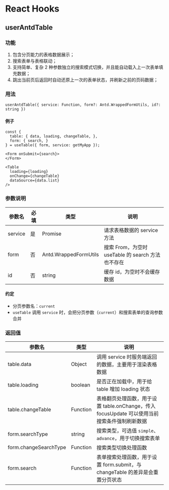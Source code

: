 # React Hooks

## userAntdTable

### 功能
1. 包含分页能力的表格数据展示；
2. 搜索表单与表格联动；
3. 支持简单、复杂 2 种参数独立的搜索模式切换，并且能自动载入上一次表单填充数据；
4. 跳出当前页后返回时自动还原上一次的表单状态，并刷新之前的页码数据；


### 用法

```
userAntdTable({ service: Function, form?: Antd.WrappedFormUtils, id?: string })
```


#### 例子
```
const {
  table: { data, loading, changeTable, },
  form: { search, }
} = useTable({ form, service: getMyApp });

<Form onSubmit={search}>
</Form>

<Table
  loading={loading}
  onChange={changeTable}
  dataSource={data.list}
/>

```

### 参数说明

| 参数名 | 必填 | 类型 | 说明 |
| --- | --- | --- | --- |
| service  | 是 | Promise | 请求表格数据的 service 方法 |
| form | 否 | Antd.WrappedFormUtils | 搜索 From，为空时 useTable 的 search 方法也不存在 |
| id | 否 | string | 缓存 id，为空时不会缓存数据 |


#### 约定

* 分页参数名：`current`
* `useTable` 调用 `service` 时，会把分页参数（`current`）和搜索表单的查询参数合并


### 返回值

| 参数名 | 类型 | 说明 |
| --- | --- | --- |
| table.data | Object | 调用 service 时服务端返回的数据，主要用于渲染表格数据 |
| table.loading | boolean | 是否正在加载中，用于给 table 增加 loading 状态 |
| table.changeTable | Function | 表格翻页处理函数，用于设置 table.onChange，传入 focusUpdate 可以使用当前搜索条件强制刷新数据 |
| form.searchType | string | 搜索类型，可选值 `simple`、`advance`，用于切换搜索表单 |
| form.changeSearchType | Function | 搜索类型切换处理函数 |
| form.search | Function | 表单搜索处理函数，用于设置 form.submit，与 changeTable 的差异是会重置分页状态 |
